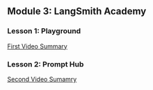 ## Module 3: LangSmith Academy

### Lesson 1: Playground
[First Video Summary](Playground.md)

### Lesson 2: Prompt Hub
[Second Video Sumamry](Prompthub.md)